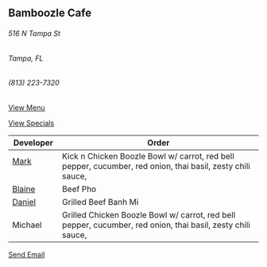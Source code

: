 ## Bamboozle Cafe
###### 516 N Tampa St
###### Tampa, FL
###### (813) 223-7320

[View Menu](http://bamboozlecafe.com/bamboozle-cafe-lunch-menu/)

[View Specials](http://bamboozlecafe.com/bamboozle-cafe-lunch-specials/)

Developer     | Order
--------------|---------------------
[Mark](http://github.com/mark-smithtb)              | Kick n Chicken Boozle Bowl w/ carrot, red bell pepper, cucumber, red onion, thai basil, zesty chili sauce, 
[Blaine](https://github.com/blainelawson)           | Beef Pho
[Daniel](https://github.come/dtartaglia)            | Grilled Beef Banh Mi
Michael                                             | Grilled Chicken Boozle Bowl w/ carrot, red bell pepper, cucumber, red onion, thai basil, zesty chili sauce, 


<a href="mailto:info@bamboozlecafe.com?cc=bamboozlecafe@gmail.com&subject=11:30am%20Haneke%20Design%20Developer Lunch&body=https%3A%2F%2Fgithub.com%2Fhanekedesign%2Fdeveloper-lunch%2Fblob%2Fmaster%2Fbamboozle.md">Send Email</a>
